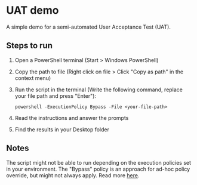 # UAT demo
A simple demo for a semi-automated User Acceptance Test (UAT).
## Steps to run
1. Open a PowerShell terminal (Start > Windows PowerShell)
2. Copy the path to file (Right click on file > Click "Copy as path" in the context menu)
3. Run the script in the terminal (Write the following command, replace your file path and press "Enter"):
   
   ```
   powershell -ExecutionPolicy Bypass -File <your-file-path>
   ```
5. Read the instructions and answer the prompts
6. Find the results in your Desktop folder

## Notes
The script might not be able to run depending on the execution policies set in your environment. The "Bypass" policy is an approach for ad-hoc policy override, but might not always apply. Read more [here](https://learn.microsoft.com/en-us/powershell/module/microsoft.powershell.security/set-executionpolicy?view=powershell-7.4).
